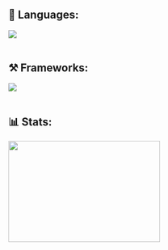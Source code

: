 <!-- Find more icons => https://github.com/tandpfun/skill-icons -->
<h2 align="left">🧩 Languages:</h2>
<div align="left">
    <img src="https://skillicons.dev/icons?i=python,cs,javascript,typescript,nodejs,html,css" /><br>
</div><br/>
<h2 align="left">⚒️ Frameworks:</h2>
<div align="left">
    <img src="https://skillicons.dev/icons?i=dotnet,django,flask,fastapi,selenium,vue" /><br>
</div><br/>
<h2 align="left">📊 Stats:</h2>
<div align="left">
    <img height="200em" width="300" src="https://github-readme-stats.vercel.app/api/top-langs/?username=caueoliveiraaa&layout=compact&langs_count=100&theme=dracula"/>
</div>
